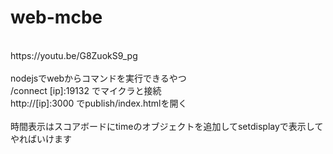 # web-mcbe
<br>
https://youtu.be/G8ZuokS9_pg<br>
<br>
nodejsでwebからコマンドを実行できるやつ<br>
/connect [ip]:19132 でマイクラと接続<br>
http://[ip]:3000 でpublish/index.htmlを開く<br>
<br>
時間表示はスコアボードにtimeのオブジェクトを追加してsetdisplayで表示してやればいけます
